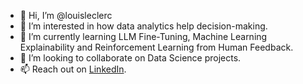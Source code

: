 - 👋 Hi, I’m @louisleclerc
- 👀 I’m interested in how data analytics help decision-making.
- 🌱 I’m currently learning LLM Fine-Tuning, Machine Learning Explainability and Reinforcement Learning from Human Feedback.
- 💞️ I’m looking to collaborate on Data Science projects.
- 📫 Reach out on [LinkedIn](https://www.linkedin.com/in/louisleclerc/).

<!---
louisleclerc/louisleclerc is a ✨ special ✨ repository because its `README.md` (this file) appears on your GitHub profile.
You can click the Preview link to take a look at your changes.
--->
